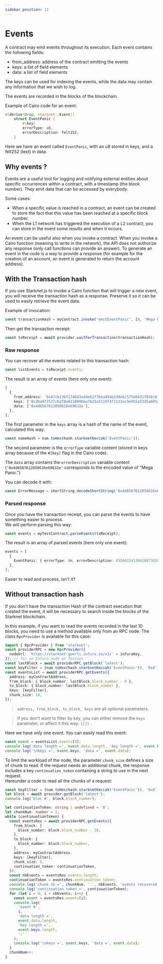 ```yaml
---
sidebar_position: 12
---
```


# Events

A contract may emit events throughout its execution. Each event contains the following fields:

- from_address: address of the contract emitting the events
- keys: a list of field elements
- data: a list of field elements

The keys can be used for indexing the events, while the data may contain any information that we wish to log.

The events are recorded in the blocks of the blockchain.

Example of Cairo code for an event:

```rust
#[derive(Drop, starknet::Event)]
    struct EventPanic {
        #[key]
        errorType: u8,
        errorDescription: felt252,
    }
```

Here we have an event called `EventPanic`, with an u8 stored in keys, and a felt252 (text) in data.

## Why events ?

Events are a useful tool for logging and notifying external entities about specific occurrences within a contract, with a timestamp (the block number). They emit data that can be accessed by everybody.

Some cases:

- When a specific value is reached in a contract, an event can be created to store the fact that this value has been reached at a specific block number.
- When the L1 network has triggered the execution of a L2 contract, you can store in the event some results and when it occurs.

An event can be useful also when you invoke a contract. When you invoke a Cairo function (meaning to write in the network), the API does not authorize any response (only call functions can provide an answer). To generate an event in the code is a way to provide a response (for example for the creation of an account, an event is generated to return the account address).

## With the Transaction hash

If you use Starknet.js to invoke a Cairo function that will trigger a new event, you will receive the transaction hash as a response. Preserve it so it can be used to easily retrieve the event data.

Example of invocation:

```typescript
const transactionHash = myContract.invoke('emitEventPanic', [8, 'Mega Panic.']);
```

Then get the transaction receipt:

```typescript
const txReceipt = await provider.waitForTransaction(transactionHash);
```

### Raw response

You can recover all the events related to this transaction hash:

```typescript
const listEvents = txReceipt.events;
```

The result is an array of events (here only one event):

```typescript
[
  {
    from_address: '0x47cb13bf174043adde61f7bea49ab2d9ebc575b0431f85bcbfa113a6f93fc4',
    keys: ['0x3ba972537cb2f8e811809bba7623a2119f4f1133ac9e955a53d5a605af72bf2', '0x8'],
    data: ['0x4d6567612050616e69632e'],
  },
];
```

The first parameter in the `keys` array is a hash of the name of the event, calculated this way:

```typescript
const nameHash = num.toHex(hash.starknetKeccak('EventPanic'));
```

The second parameter is the `errorType` variable content (stored in keys array because of the `#[key]` flag in the Cairo code).

The `data` array contains the `errorDescription` variable content (`'0x4d6567612050616e69632e'` corresponds to the encoded value of "Mega Panic.")

You can decode it with:

```typescript
const ErrorMessage = shortString.decodeShortString('0x4d6567612050616e69632e');
```

### Parsed response

Once you have the transaction receipt, you can parse the events to have something easier to process.  
We will perform parsing this way:

```typescript
const events = myTestContract.parseEvents(txReceipt);
```

The result is an array of parsed events (here only one event):

```typescript
events = [
  {
    EventPanic: { errorType: 8n, errorDescription: 93566154138418073030976302n },
  },
];
```

Easier to read and process, isn't it?

## Without transaction hash

If you don't have the transaction Hash of the contract execution that created the event, it will be necessary to search inside the blocks of the Starknet blockchain.

In this example, if you want to read the events recorded in the last 10 blocks, you need to use a method available only from an RPC node. The class `RpcProvider` is available for this case:

```typescript
import { RpcProvider } from 'starknet';
const providerRPC = new RpcProvider({
  nodeUrl: 'https://starknet-goerli.infura.io/v3/' + infuraKey,
}); // for an Infura node on Testnet
const lastBlock = await providerRPC.getBlock('latest');
const keyFilter = [num.toHex(hash.starknetKeccak('EventPanic')), '0x8'];
const eventsList = await providerRPC.getEvents({
  address: myContractAddress,
  from_block: { block_number: lastBlock.block_number - 9 },
  to_block: { block_number: lastBlock.block_number },
  keys: [keyFilter],
  chunk_size: 10,
});
```

> `address, from_block, to_block, keys` are all optional parameters.

> If you don't want to filter by key, you can either remove the `keys` parameter, or affect it this way: `[[]]` .

Here we have only one event. You can easily read this event:

```typescript
const event = eventsList.events[0];
console.log('data length =', event.data.length, 'key length =', event.keys.length, ':');
console.log('\nkeys =', event.keys, 'data =', event.data);
```

To limit the workload of the node, the parameter `chunk_size` defines a size of chunk to read. If the request needs an additional chunk, the response includes a key `continuation_token` containing a string to use in the next request.  
Hereunder a code to read all the chunks of a request:

```typescript
const keyFilter = [num.toHex(hash.starknetKeccak('EventPanic')), '0x8'];
let block = await provider.getBlock('latest');
console.log('bloc #', block.block_number);

let continuationToken: string | undefined = '0';
let chunkNum: number = 1;
while (continuationToken) {
  const eventsRes = await providerRPC.getEvents({
    from_block: {
      block_number: block.block_number - 30,
    },
    to_block: {
      block_number: block.block_number,
    },
    address: myContractAddress,
    keys: [keyFilter],
    chunk_size: 5,
    continuation_token: continuationToken,
  });
  const nbEvents = eventsRes.events.length;
  continuationToken = eventsRes.continuation_token;
  console.log('chunk nb =', chunkNum, '.', nbEvents, 'events recovered.');
  console.log('continuation_token =', continuationToken);
  for (let i = 0; i < nbEvents; i++) {
    const event = eventsRes.events[i];
    console.log(
      'event #',
      i,
      'data length =',
      event.data.length,
      'key length =',
      event.keys.length,
      ':'
    );
    console.log('\nkeys =', event.keys, 'data =', event.data);
  }
  chunkNum++;
}
```
